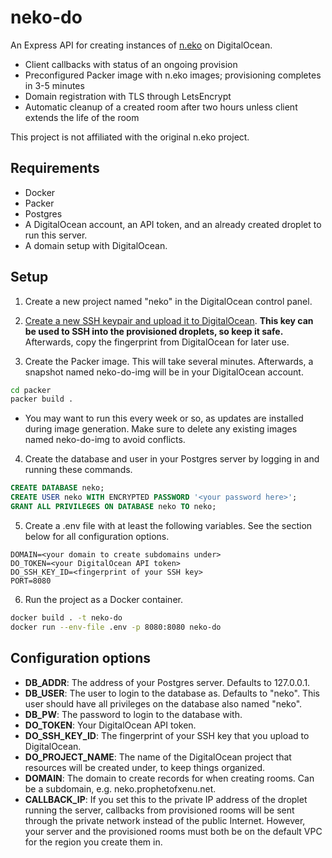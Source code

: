 # neko-do

An Express API for creating instances of [n.eko](https://github.com/m1k1o/neko) on DigitalOcean.

* Client callbacks with status of an ongoing provision
* Preconfigured Packer image with n.eko images; provisioning completes in 3-5 minutes
* Domain registration with TLS through LetsEncrypt
* Automatic cleanup of a created room after two hours unless client extends the life of the room

This project is not affiliated with the original n.eko project.


## Requirements

* Docker
* Packer
* Postgres
* A DigitalOcean account, an API token, and an already created droplet to run this server.
* A domain setup with DigitalOcean.


## Setup

1. Create a new project named "neko" in the DigitalOcean control panel.

2. [Create a new SSH keypair and upload it to DigitalOcean](https://docs.digitalocean.com/products/droplets/how-to/add-ssh-keys/to-team/).
**This key can be used to SSH into the provisioned droplets, so keep it safe.** Afterwards, copy the
fingerprint from DigitalOcean for later use.

3. Create the Packer image. This will take several minutes. Afterwards, a snapshot named neko-do-img
will be in your DigitalOcean account.

```bash
cd packer
packer build .
```

* You may want to run this every week or so, as updates are installed during image generation. Make
sure to delete any existing images named neko-do-img to avoid conflicts.

4. Create the database and user in your Postgres server by logging in and running these commands.

```sql
CREATE DATABASE neko;
CREATE USER neko WITH ENCRYPTED PASSWORD '<your password here>';
GRANT ALL PRIVILEGES ON DATABASE neko TO neko;
```

5. Create a .env file with at least the following variables. See the section below for all
configuration options.

```env
DOMAIN=<your domain to create subdomains under>
DO_TOKEN=<your DigitalOcean API token>
DO_SSH_KEY_ID=<fingerprint of your SSH key>
PORT=8080
```

6. Run the project as a Docker container.

```bash
docker build . -t neko-do
docker run --env-file .env -p 8080:8080 neko-do
```


## Configuration options

* **DB_ADDR**: The address of your Postgres server. Defaults to 127.0.0.1.
* **DB_USER**: The user to login to the database as. Defaults to "neko". This user should have all
privileges on the database also named "neko".
* **DB_PW**: The password to login to the database with.
* **DO_TOKEN**: Your DigitalOcean API token.
* **DO_SSH_KEY_ID**: The fingerprint of your SSH key that you upload to DigitalOcean.
* **DO_PROJECT_NAME**: The name of the DigitalOcean project that resources will be created under, to
keep things organized.
* **DOMAIN**: The domain to create records for when creating rooms. Can be a subdomain, e.g.
neko.prophetofxenu.net.
* **CALLBACK_IP**: If you set this to the private IP address of the droplet running the server,
callbacks from provisioned rooms will be sent through the private network instead of the public Internet.
However, your server and the provisioned rooms must both be on the default VPC for the region you
create them in.
